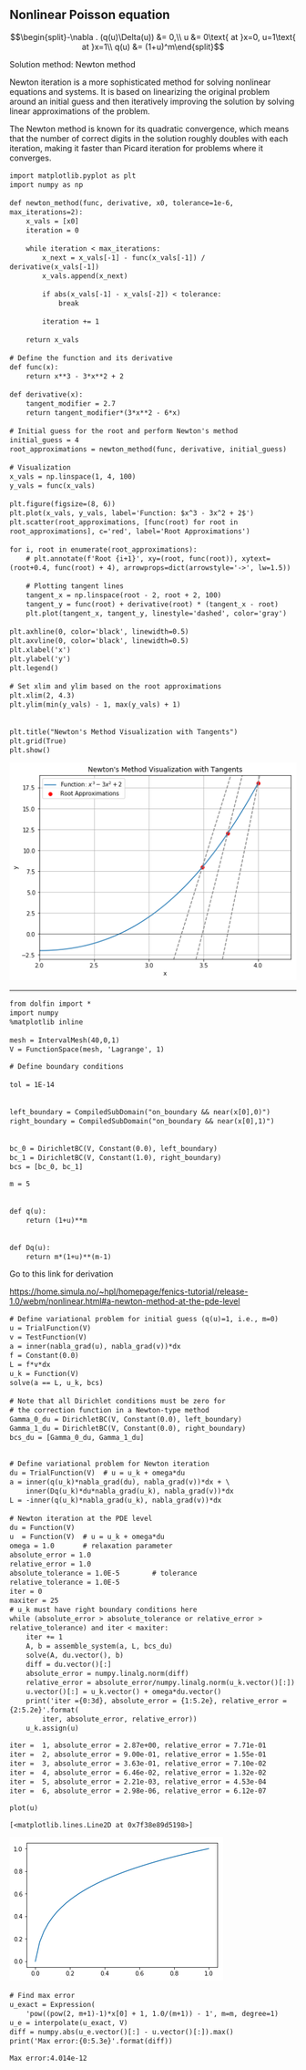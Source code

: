 ## Nonlinear Poisson equation 

$$\begin{split}-\nabla . (q(u)\Delta(u)) &= 0,\\
u &= 0\text{ at }x=0, u=1\text{ at }x=1\\
q(u) &= (1+u)^m\end{split}$$


Solution method: Newton method

Newton iteration is a more sophisticated method for solving nonlinear equations and systems. It is based on linearizing the original problem around an initial guess and then iteratively improving the solution by solving linear approximations of the problem.

The Newton method is known for its quadratic convergence, which means that the number of correct digits in the solution roughly doubles with each iteration, making it faster than Picard iteration for problems where it converges.


```
import matplotlib.pyplot as plt
import numpy as np

def newton_method(func, derivative, x0, tolerance=1e-6, max_iterations=2):
    x_vals = [x0]
    iteration = 0

    while iteration < max_iterations:
        x_next = x_vals[-1] - func(x_vals[-1]) / derivative(x_vals[-1])
        x_vals.append(x_next)

        if abs(x_vals[-1] - x_vals[-2]) < tolerance:
            break

        iteration += 1

    return x_vals

# Define the function and its derivative
def func(x):
    return x**3 - 3*x**2 + 2

def derivative(x):
    tangent_modifier = 2.7
    return tangent_modifier*(3*x**2 - 6*x)

# Initial guess for the root and perform Newton's method
initial_guess = 4
root_approximations = newton_method(func, derivative, initial_guess)

# Visualization
x_vals = np.linspace(1, 4, 100)
y_vals = func(x_vals)

plt.figure(figsize=(8, 6))
plt.plot(x_vals, y_vals, label='Function: $x^3 - 3x^2 + 2$')
plt.scatter(root_approximations, [func(root) for root in root_approximations], c='red', label='Root Approximations')

for i, root in enumerate(root_approximations):
    # plt.annotate(f'Root {i+1}', xy=(root, func(root)), xytext=(root+0.4, func(root) + 4), arrowprops=dict(arrowstyle='->', lw=1.5))

    # Plotting tangent lines
    tangent_x = np.linspace(root - 2, root + 2, 100)
    tangent_y = func(root) + derivative(root) * (tangent_x - root)
    plt.plot(tangent_x, tangent_y, linestyle='dashed', color='gray')

plt.axhline(0, color='black', linewidth=0.5)
plt.axvline(0, color='black', linewidth=0.5)
plt.xlabel('x')
plt.ylabel('y')
plt.legend()

# Set xlim and ylim based on the root approximations
plt.xlim(2, 4.3)
plt.ylim(min(y_vals) - 1, max(y_vals) + 1)


plt.title("Newton's Method Visualization with Tangents")
plt.grid(True)
plt.show()

```


    
![png](2_non_linear_poisson_newton_files/2_non_linear_poisson_newton_1_0.png)
    


---


```
from dolfin import *
import numpy
%matplotlib inline

mesh = IntervalMesh(40,0,1)
V = FunctionSpace(mesh, 'Lagrange', 1)
```


```
# Define boundary conditions

tol = 1E-14


left_boundary = CompiledSubDomain("on_boundary && near(x[0],0)")
right_boundary = CompiledSubDomain("on_boundary && near(x[0],1)")


bc_0 = DirichletBC(V, Constant(0.0), left_boundary)
bc_1 = DirichletBC(V, Constant(1.0), right_boundary)
bcs = [bc_0, bc_1]
```


```
m = 5


def q(u):
    return (1+u)**m


def Dq(u):
    return m*(1+u)**(m-1)
```

Go to this link for derivation

https://home.simula.no/~hpl/homepage/fenics-tutorial/release-1.0/webm/nonlinear.html#a-newton-method-at-the-pde-level


```
# Define variational problem for initial guess (q(u)=1, i.e., m=0)
u = TrialFunction(V)
v = TestFunction(V)
a = inner(nabla_grad(u), nabla_grad(v))*dx
f = Constant(0.0)
L = f*v*dx
u_k = Function(V)
solve(a == L, u_k, bcs)

# Note that all Dirichlet conditions must be zero for
# the correction function in a Newton-type method
Gamma_0_du = DirichletBC(V, Constant(0.0), left_boundary)
Gamma_1_du = DirichletBC(V, Constant(0.0), right_boundary)
bcs_du = [Gamma_0_du, Gamma_1_du]
```


```

# Define variational problem for Newton iteration
du = TrialFunction(V)  # u = u_k + omega*du
a = inner(q(u_k)*nabla_grad(du), nabla_grad(v))*dx + \
    inner(Dq(u_k)*du*nabla_grad(u_k), nabla_grad(v))*dx
L = -inner(q(u_k)*nabla_grad(u_k), nabla_grad(v))*dx

# Newton iteration at the PDE level
du = Function(V)
u  = Function(V)  # u = u_k + omega*du
omega = 1.0       # relaxation parameter
absolute_error = 1.0
relative_error = 1.0
absolute_tolerance = 1.0E-5        # tolerance
relative_tolerance = 1.0E-5
iter = 0
maxiter = 25
# u_k must have right boundary conditions here
while (absolute_error > absolute_tolerance or relative_error > relative_tolerance) and iter < maxiter:
    iter += 1
    A, b = assemble_system(a, L, bcs_du)
    solve(A, du.vector(), b)
    diff = du.vector()[:]
    absolute_error = numpy.linalg.norm(diff)
    relative_error = absolute_error/numpy.linalg.norm(u_k.vector()[:])
    u.vector()[:] = u_k.vector() + omega*du.vector()
    print('iter ={0:3d}, absolute_error = {1:5.2e}, relative_error = {2:5.2e}'.format(
        iter, absolute_error, relative_error))
    u_k.assign(u)
```

    iter =  1, absolute_error = 2.87e+00, relative_error = 7.71e-01
    iter =  2, absolute_error = 9.00e-01, relative_error = 1.55e-01
    iter =  3, absolute_error = 3.63e-01, relative_error = 7.10e-02
    iter =  4, absolute_error = 6.46e-02, relative_error = 1.32e-02
    iter =  5, absolute_error = 2.21e-03, relative_error = 4.53e-04
    iter =  6, absolute_error = 2.98e-06, relative_error = 6.12e-07



```
plot(u)
```




    [<matplotlib.lines.Line2D at 0x7f38e89d5198>]




    
![png](2_non_linear_poisson_newton_files/2_non_linear_poisson_newton_9_1.png)
    



```
# Find max error
u_exact = Expression(
    'pow((pow(2, m+1)-1)*x[0] + 1, 1.0/(m+1)) - 1', m=m, degree=1)
u_e = interpolate(u_exact, V)
diff = numpy.abs(u_e.vector()[:] - u.vector()[:]).max()
print('Max error:{0:5.3e}'.format(diff))
```

    Max error:4.014e-12



```

```


```

```
